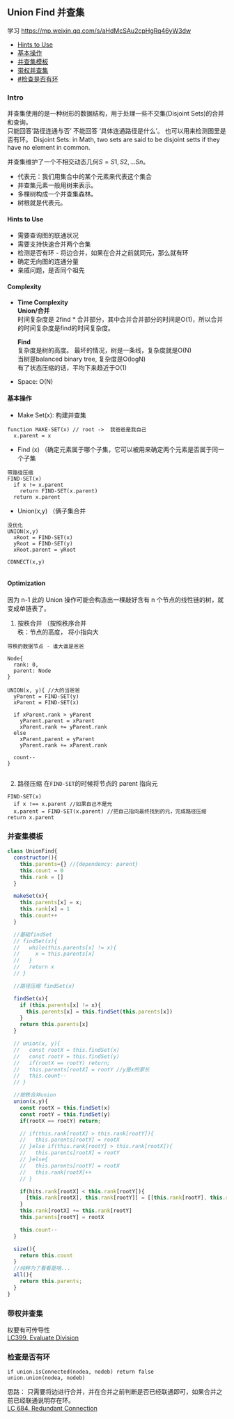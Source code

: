 ## Union Find 并查集

学习 https://mp.weixin.qq.com/s/aHdMcSAu2cpHgRq46yW3dw  
- [Hints to Use](#Hints-to-Use)  
- [基本操作](#基本操作)  
- [并查集模板](#并查集模板)  
- [带权并查集](#带权并查集)  
- [#检查是否有环](#检查是否有环)

### Intro

并查集使用的是一种树形的数据结构，用于处理一些不交集(Disjoint Sets)的合并和查询。  
只能回答‘路径连通与否’ 不能回答 ‘具体连通路径是什么’。
也可以用来检测图里是否有环。
Disjoint Sets: in Math, two sets are said to be disjoint setts if they have no element in common.

并查集维护了一个不相交动态几何$S = {S1, S2, ... Sn}$。

- 代表元：我们用集合中的某个元素来代表这个集合
- 并查集元素一般用树来表示。
- 多棵树构成一个并查集森林。
- 树根就是代表元。

#### Hints to Use

- 需要查询图的联通状况
- 需要支持快速合并两个合集
- 检测是否有环 - 将边合并，如果在合并之前就同元，那么就有环
- 确定无向图的连通分量
- 亲戚问题，是否同个祖先

#### Complexity

- **Time Complexity**   
  **Union/合并**  
  时间复杂度是 2find * 合并部分，其中合并合并部分的时间是O(1)，所以合并的时间复杂度是find的时间复杂度。

  **Find**  
  复杂度是树的高度。
  最坏的情况，树是一条线，复杂度就是O(N)  
  当树是balanced binary tree, 复杂度是O(logN)  
  有了状态压缩的话，平均下来趋近于O(1)

- Space: O(N)

#### 基本操作

- Make Set(x): 构建并查集

```
function MAKE-SET(x) // root ->  我爸爸是我自己
  x.parent = x

```

- Find (x) （确定元素属于哪个子集，它可以被用来确定两个元素是否属于同一个子集

```
带路径压缩
FIND-SET(x)
  if x != x.parent
    return FIND-SET(x.parent)
  return x.parent

```

- Union(x,y) （俩子集合并

```
没优化
UNION(x,y)
  xRoot = FIND-SET(x)
  yRoot = FIND-SET(y)
  xRoot.parent = yRoot
```

```
CONNECT(x,y)


```

#### Optimization

因为 n-1 此的 Union 操作可能会构造出一棵敲好含有 n 个节点的线性链的树，就变成单链表了。

1. 按秩合并 （按照秩序合并  
   秩：节点的高度， 将小指向大

```
带秩的数据节点 - 谁大谁是爸爸

Node{
  rank: 0,
  parent: Node
}

UNION(x, y){ //大的当爸爸
  yParent = FIND-SET(y)
  xParent = FIND-SET(x)

  if xParent.rank > yParent
    yParent.parent = xParent
    xParent.rank += yParent.rank
  else
    xParent.parent = yParent
    yParent.rank += xParent.rank

  count--
}


```

2. 路径压缩 在`FIND-SET`的时候将节点的 parent 指向元

```
FIND-SET(x)
  if x !== x.parent //如果自己不是元
  x.parent = FIND-SET(x.parent) //把自己指向最终找到的元，完成路径压缩
return x.parent
```

### 并查集模板

```JavaScript
class UnionFind{
  constructor(){
    this.parents={} //{dependency: parent}
    this.count = 0
    this.rank = []
  }

  makeSet(x){
    this.parents[x] = x;
    this.rank[x] = 1
    this.count++
  }

  //基础findSet
  // findSet(x){
  //   while(this.parents[x] != x){
  //     x = this.parents[x]
  //   }
  //   return x
  // }

  //路径压缩 findSet(x)

  findSet(x){
    if (this.parents[x] != x){
      this.parents[x] = this.findSet(this.parents[x])
    }
    return this.parents[x]
  }

  // union(x, y){
  //   const rootX = this.findSet(x)
  //   const rootY = this.findSet(y)
  //   if(rootX == rootY) return;
  //   this.parents[rootX] = rootY //y是x的家长
  //   this.count--
  // }

  //按秩合并union
  union(x,y){
    const rootX = this.findSet(x)
    const rootY = this.findSet(y)
    if(rootX == rootY) return;

    // if(this.rank[rootX] > this.rank[rootY]){
    //   this.parents[rootY] = rootX
    // }else if(this.rank[rootY] > this.rank[rootX]){
    //   this.parents[rootX] = rootY
    // }else{
    //   this.parents[rootY] = rootX
    //   this.rank[rootX]++
    // }

    if(hits.rank[rootX] < this.rank[rootY]){
      [this.rank[rootX], this.rank[rootY]] = [[this.rank[rootY], this.rank[rootX]]
    }
    this.rank[rootX] += this.rank[rootY]
    this.parents[rootY] = rootX

    this.count--
  }

  size(){
    return this.count
  }
  //纯粹为了看看是啥...
  all(){
    return this.parents;
  }
}

```

### 带权并查集

权要有可传导性  
[LC399. Evaluate Division](https://github.com/lilyzhaoyilu/LeetCode-Notes/blob/master/Basic200/UnionFind/LC399.%20Evaluate%20Division.md)

### 检查是否有环

```
if union.isConnected(nodea, nodeb) return false
union.union(nodea, nodeb)
```

思路： 只需要将边进行合并，并在合并之前判断是否已经联通即可，如果合并之前已经联通说明存在环。  
[LC 684. Redundant Connection](https://github.com/lilyzhaoyilu/LeetCode-Notes/blob/master/Basic200/UnionFind/LC684.%20Redundant%20Connection.md)
